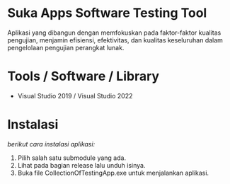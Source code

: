 # Suka Apps Software Testing Tool
Aplikasi yang dibangun dengan memfokuskan pada faktor-faktor kualitas pengujian, menjamin efisiensi, efektivitas, dan kualitas keseluruhan dalam pengelolaan pengujian perangkat lunak. 

# Tools / Software / Library
- Visual Studio 2019 / Visual Studio 2022

# Instalasi 
*berikut cara instalasi aplikasi:*
1. Pilih salah satu submodule yang ada.
2. Lihat pada bagian release lalu unduh isinya.
3. Buka file CollectionOfTestingApp.exe untuk menjalankan aplikasi.

